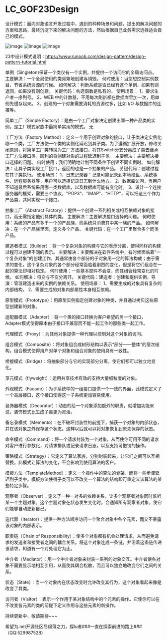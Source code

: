 # LC_GOF23Design
设计模式：面向对象语言开发过程中，遇到的种种场景和问题，提出的解决问题的方案和思路，最终沉淀下来的解决问题的方法，然后根据自己业务需求选择适合自己的模式。

![image](https://user-images.githubusercontent.com/26539681/113074893-7eccbe00-91fe-11eb-9b23-d6166244167a.png)
![image](https://user-images.githubusercontent.com/26539681/113075017-bb001e80-91fe-11eb-9660-98ac671c201c.png)
![image](https://user-images.githubusercontent.com/26539681/113075048-c81d0d80-91fe-11eb-87a5-4fc01e47a75b.png)






23中设计模式说明：https://www.runoob.com/design-pattern/design-pattern-tutorial.html

单例（Singleton)保证一个类仅有一个实例，并提供一个访问它的全局访问点。
	主要解决：一个全局使用的类频繁地创建与销毁。
	何时使用：当您想控制实例数目，节省系统资源的时候。
	如何解决：判断系统是否已经有这个单例，如果有则返回，如果没有则创建。
	关键代码：构造函数是私有的。
	使用场景：
	 1、要求生产唯一序列号。
	 2、WEB 中的计数器，不用每次刷新都在数据库里加一次，用单例先缓存起来。
	 3、创建的一个对象需要消耗的资源过多，比如 I/O 与数据库的连接等。
	 
简单工厂（Simple Factory）：是由一个工厂对象决定创建出哪一种产品类的实例，是工厂模式家族中最简单实用的模式。
无

工厂方法（Factory Method）：定义一个用于创建对象的接口，让子类决定实例化哪一个类，工厂方法使一个类的实例化延迟到其子类。为了遵循扩展开放，修改关闭原则，将简单工厂类转换为工厂方法接口，将其Switch分支分离成子类去继承工厂方法接口类，顺利的将创建对象的过程延迟到子类。
	主要解决：主要解决接口选择的问题。
	何时使用：我们明确地计划不同条件下创建不同实例时。
	如何解决：让其子类实现工厂接口，返回的也是一个抽象的产品。
	关键代码：创建过程在其子类执行。
	使用场景： 
	 1、日志记录器：记录可能记录到本地硬盘、系统事件、远程服务器等，用户可以选择记录日志到什么地方。
	 2、数据库访问，当用户不知道最后系统采用哪一类数据库，以及数据库可能有变化时。
	 3、设计一个连接服务器的框架，需要三个协议，"POP3"、"IMAP"、"HTTP"，可以把这三个作为产品类，共同实现一个接口。
	 
抽象工厂（Abstract Factory）：提供一个创建一系列相关或相互依赖对象的接口，而无需指定他们具体的类。
	主要解决：主要解决接口选择的问题。
	何时使用：系统的产品有多于一个的产品族，而系统只消费其中某一族的产品。
	如何解决：在一个产品族里面，定义多个产品。
	关键代码：在一个工厂里聚合多个同类产品。
	
建造者模式（Builder）：将一个复杂对象的构建与它的表示分离，使得同样的构建过程可以创建不同的表示。
	主要解决：主要解决在软件系统中，有时候面临着"一个复杂对象"的创建工作，其通常由各个部分的子对象用一定的算法构成；由于需求的变化，这个复杂对象的各个部分经常面临着剧烈的变化，但是将它们组合在一起的算法却相对稳定。
	何时使用：一些基本部件不会变，而其组合经常变化的时候。
	如何解决：将变与不变分离开。
	关键代码：建造者：创建和提供实例，导演：管理建造出来的实例的依赖关系。
	使用场景： 
	 1、需要生成的对象具有复杂的内部结构。 
	 2、需要生成的对象内部属性本身相互依赖。
	 
原型模式（Prototype）：用原型实例指定创建对象的种类，并且通过拷贝这些原型创建新的对象。

适配器模式（Adapter）：将一个类的接口转换为客户希望的另一个接口，Adapter模式使得原本由于接口不兼容而不能一起工作的那些类一起工作。

代理模式（Proxy）：为其他对象提供一种代理以控制对这个对象的访问。

组合模式（Composite）：将对象组合成树形结构以表示“部分——整体”的层次结构，组合模式使得用户对单个对象和组合对象的使用具有一致性。

桥接模式（Bridge）：将抽象部分与它的实现部分分离，使它们都可以独立地变化。

享元模式（flyweight）：运用共享技术有效的支持大量细粒度的对象。

外观模式（Facade）：为子系统中的一组接口提供一个一致的界面，此模式定义了一个高层接口，这个接口使得这一子系统更加容易使用。

装饰器模式（Decorator）：动态的给一个对象添加额外的职责，就增加功能来说，装饰模式比生成子类更为灵活。

备忘录模式（Memento）：在不破坏封装性的前提下，捕获一个对象的内部状态，并在该对象之外保存这个状态。这样以后就可以将对象恢复到原先保存的状态。

命令模式（Command）：将一个请求封装为一个对象，从而使你可用不同的请求对客户进行参数化，对请求排队或记录请求日志，以及支持可撤销的操作。

策略模式（Strategy）：它定义了算法家族，分别封装起来，让它们之间可以互相替换，此模式让算法的变化，不会影响到使用算法的客户。

模板方法（TemplateMethod）：定义一个操作中的算法的骨架，而将一些步骤延迟到子类中。模板方法使得子类可以不改变一个算法的结构即可重定义该算法的某些特定步骤。

观察者（Observer）：定义了一种一对多的依赖关系，让多个观察者对象同时监听某一个主题对象。这个主题对象在状态发生变化时，会通知所有观察者对象，使它们能够自动更新自己。

迭代器（Iterator）：提供一种方法顺序访问一个聚合对象中各个元素，而又不暴露该对象的内部表示。

职责链（Chain of Responsibility）：使多个对象都有机会处理请求，从而避免请求的发送者和接受者之间的耦合关系。将这个对象连成一条链，并沿着这条链传递该请求，知道有一个对处理它为止。

中介者（Mediator）：用一个中介者对象来封装一系列的对象交互。中介者使各对象不需要显示地相互引用，从而使其耦合松散，而且可以独立地改变它们之间的关系。

状态（State）：当一个对象内在状态改变时允许改变其行为，这个对象看起来像是改变了其类。

访问者（Visitor）：表示一个作用于某对象结构中的个元素的操作。它使你可以在不改变各元素的类的前提下定义作用与这些元素的新操作。


持续更新中，敬请期待~~~

希望为.net开源社区尽绵薄之力，探lu者###一直在探索前进的路上###（QQ:529987528）
